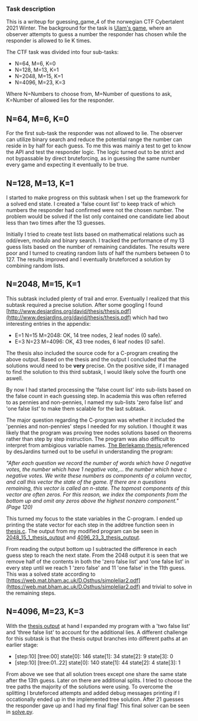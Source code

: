 ### Task description
This is a writeup for guessing_game_4 of the norwegian CTF Cybertalent 2021 Winter. The background for the task is [Ulam's game](https://en.wikipedia.org/wiki/Ulam%27s_game), where an observer attempts to guess a number the responder has chosen while the responder is allowed to lie K times.

The CTF task was divided into four sub-tasks:
  * N=64, M=6, K=0
  * N=128, M=13, K=1
  * N=2048, M=15, K=1
  * N=4096, M=23, K=3

Where N=Numbers to choose from, M=Number of questions to ask, K=Number of allowed lies for the responder.

## N=64, M=6, K=0
For the first sub-task the responder was not allowed to lie. The observer can utilize binary search and reduce the potential range the number can reside in by half for each guess. To me this was mainly a test to get to know the API and test the responder logic. The logic turned out to be strict and not bypassable by direct bruteforcing, as in guessing the same number every game and expecting it eventually to be true.

## N=128, M=13, K=1
I started to make progress on this subtask when I set up the framework for a solved end state. I created a 'false count list' to keep track of which numbers the responder had confirmed were not the chosen number. The problem would be solved if the list only contained one candidate lied about less than two times after the 13 guesses.

Initially I tried to create test lists based on mathematical relations such as odd/even, modulo and binary search. I tracked the performance of my 13 guess lists based on the number of remaining candidates. The results were poor and I turned to creating random lists of half the numbers between 0 to 127. The results improved and I eventually bruteforced a solution by combining random lists.

## N=2048, M=15, K=1
This subtask included plenty of trail and error. Eventually I realized that this subtask required a precise solution. After some googling I found [http://www.desjardins.org/david/thesis/thesis.pdf](http://www.desjardins.org/david/thesis/thesis.pdf) which had two interesting entries in the appendix:

  * E=1 N=15 M=2048: OK, 14 tree nodes, 2 leaf nodes (0 safe).
  * E=3 N=23 M=4096: OK, 43 tree nodes, 6 leaf nodes (0 safe).

The thesis also included the source code for a C-program creating the above output. Based on the thesis and the output I concluded that the solutions would need to be **very** precise. On the positive side, if I managed to find the solution to this third subtask, I would likely solve the fourth one aswell.

By now I had started processing the 'false count list' into sub-lists based on the false count in each guessing step. In academia this was often referred to as pennies and non-pennies, I named my sub-lists 'zero false list' and 'one false list' to make them scalable for the last subtask.

The major question regarding the C-program was whether it included the 'pennies and non-pennies' steps I needed for my solution. I thought it was likely that the program was proving tree nodes solutions based on theorems rather than step by step instruction. The program was also difficult to interpret from ambigious variable names. [The Berlekamp thesis ](https://dspace.mit.edu/handle/1721.1/14783) referenced by desJardins turned out to be useful in understanding the program:

*"After each question we record the number of words which have 0 negative votes, the number which have 1 negative vote,... the number which have c negative votes. We write these numbers as components of a column vector, and call this vector the state of the game. If there are n questions remaining, this vector is called an n-state. The topmost components of this vector are often zeros. For this reason, we index the components from the bottom up and omit any zeros above the highest nonzero component." (Page 120)*

This turned my focus to the state variables in the C-program. I ended up printing the state vector for each step in the addtree function seen in [thesis.c](thesis.c). The output from my modified program can be seen in [2048_15_1_thesis_output](2048_15_1_thesis_output.txt) and [4096_23_3_thesis_output](4096_23_3_thesis_output.txt).

From reading the output bottom up I subtracted the difference in each guess step to reach the next state. From the 2048 output it is seen that we remove half of the contents in both the 'zero false list' and 'one false list' in every step until we reach 1 'zero false' and 11 'one false' in the 11th guess. This was a solved state according to [https://web.mat.bham.ac.uk/D.Osthus/simpleliar2.pdf](https://web.mat.bham.ac.uk/D.Osthus/simpleliar2.pdf) and trivial to solve in the remaining steps.

## N=4096, M=23, K=3
With the [thesis output](4096_23_3_thesis_output.txt) at hand I expanded my program with a 'two false list' and 'three false list' to account for the additional lies. A different challenge for this subtask is that the thesis output branches into different paths at an earlier stage:
  * [step:10] [tree:00] state[0]: 146 state[1]: 34 state[2]: 9 state[3]: 0
  * [step:10] [tree:01..22] state[0]: 140 state[1]: 44 state[2]: 4 state[3]: 1

From above we see that all solution trees except one share the same state after the 13th guess. Later on there are additional splits. I tried to choose the tree paths the majority of the solutions were using. To overcome the splitting I bruteforced attempts and added debug messages printing if I occationally ended up in the implemented tree solution. After 21 guesses the responder gave up and I had my final flag! This final solver can be seen in [solve.py](solve.py).


